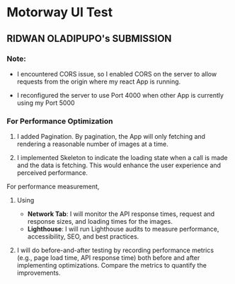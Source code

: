 # Motorway UI Test

## RIDWAN OLADIPUPO's SUBMISSION

### Note:

- I encountered CORS issue, so I enabled CORS on the server to allow requests from the origin where my react App is running.

- I reconfigured the server to use Port 4000 when other App is currently using my Port 5000

### For Performance Optimization

1. I added Pagination. By pagination, the App will only fetching and rendering a reasonable number of images at a time.

2. I implemented Skeleton to indicate the loading state when a call is made and the data is fetching. This would enhance the user experience and perceived performance.

For performance measurement,

1. Using

   - **Network Tab**: I will monitor the API response times, request and response sizes, and loading times for the images.
   - **Lighthouse**: I will run Lighthouse audits to measure performance, accessibility, SEO, and best practices.

2. I will do before-and-after testing by recording performance metrics (e.g., page load time, API response time) both before and after implementing optimizations. Compare the metrics to quantify the improvements.
